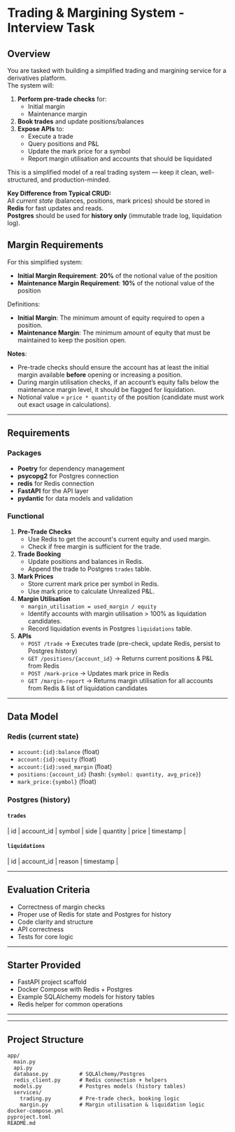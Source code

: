 # Trading & Margining System - Interview Task

## Overview
You are tasked with building a simplified trading and margining service for a derivatives platform.  
The system will:

1. **Perform pre-trade checks** for:
   - Initial margin
   - Maintenance margin
2. **Book trades** and update positions/balances
3. **Expose APIs** to:
   - Execute a trade
   - Query positions and P&L
   - Update the mark price for a symbol
   - Report margin utilisation and accounts that should be liquidated

This is a simplified model of a real trading system — keep it clean, well-structured, and production-minded.

**Key Difference from Typical CRUD:**  
All *current state* (balances, positions, mark prices) should be stored in **Redis** for fast updates and reads.  
**Postgres** should be used for **history only** (immutable trade log, liquidation log).

## Margin Requirements

For this simplified system:

- **Initial Margin Requirement**: **20%** of the notional value of the position
- **Maintenance Margin Requirement**: **10%** of the notional value of the position

Definitions:
- **Initial Margin**: The minimum amount of equity required to open a position.
- **Maintenance Margin**: The minimum amount of equity that must be maintained to keep the position open.

**Notes**:
- Pre-trade checks should ensure the account has at least the initial margin available **before** opening or increasing a position.
- During margin utilisation checks, if an account’s equity falls below the maintenance margin level, it should be flagged for liquidation.
- Notional value = `price * quantity` of the position (candidate must work out exact usage in calculations).


---

## Requirements

### Packages
- **Poetry** for dependency management
- **psycopg2** for Postgres connection
- **redis** for Redis connection
- **FastAPI** for the API layer
- **pydantic** for data models and validation


### Functional
1. **Pre-Trade Checks**
   - Use Redis to get the account's current equity and used margin.
   - Check if free margin is sufficient for the trade.
2. **Trade Booking**
   - Update positions and balances in Redis.
   - Append the trade to Postgres `trades` table.
3. **Mark Prices**
   - Store current mark price per symbol in Redis.
   - Use mark price to calculate Unrealized P&L.
4. **Margin Utilisation**
   - `margin_utilisation = used_margin / equity`
   - Identify accounts with margin utilisation > 100% as liquidation candidates.
   - Record liquidation events in Postgres `liquidations` table.
5. **APIs**
   - `POST /trade` → Executes trade (pre-check, update Redis, persist to Postgres history)
   - `GET /positions/{account_id}` → Returns current positions & P&L from Redis
   - `POST /mark-price` → Updates mark price in Redis
   - `GET /margin-report` → Returns margin utilisation for all accounts from Redis & list of liquidation candidates

---


## Data Model

### Redis (current state)
- `account:{id}:balance` (float)
- `account:{id}:equity` (float)
- `account:{id}:used_margin` (float)
- `positions:{account_id}` (hash: `{symbol: quantity, avg_price}`)
- `mark_price:{symbol}` (float)

### Postgres (history)
#### `trades`
| id | account_id | symbol | side | quantity | price | timestamp |

#### `liquidations`
| id | account_id | reason | timestamp |

---

## Evaluation Criteria
- Correctness of margin checks
- Proper use of Redis for state and Postgres for history
- Code clarity and structure
- API correctness
- Tests for core logic

---

## Starter Provided
- FastAPI project scaffold
- Docker Compose with Redis + Postgres
- Example SQLAlchemy models for history tables
- Redis helper for common operations

---

---

## **Project Structure**

```plaintext
app/
  main.py
  api.py
  database.py          # SQLAlchemy/Postgres
  redis_client.py      # Redis connection + helpers
  models.py            # Postgres models (history tables)
  services/
    trading.py         # Pre-trade check, booking logic
    margin.py          # Margin utilisation & liquidation logic
docker-compose.yml
pyproject.toml
README.md
